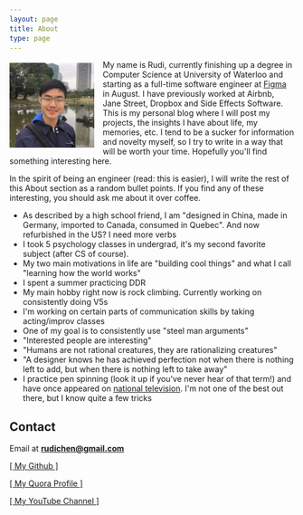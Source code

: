 ```yaml
---
layout: page
title: About
type: page
---
```

<a style="float: left; margin: 5px 15px 0px 0px;" href="/images/profile_pic.jpg"><img src="/images/profile_pic.jpg" width="150" /></a>
My name is Rudi, currently finishing up a degree in Computer Science at University of Waterloo and starting as a full-time software engineer at <a href="https://www.figma.com/">Figma</a> in August. I have previously worked at Airbnb, Jane Street, Dropbox and Side Effects Software. This is my personal blog where I will post my projects, the insights I have about life, my memories, etc. I tend to be a sucker for information and novelty myself, so I try to write in a way that will be worth your time. Hopefully you'll find something interesting here.

In the spirit of being an engineer (read: this is easier), I will write the rest of this About section as a random bullet points. If you find any of these interesting, you should ask me about it over coffee.

- As described by a high school friend, I am "designed in China, made in Germany, imported to Canada, consumed in Quebec". And now refurbished in the US? I need more verbs
- I took 5 psychology classes in undergrad, it's my second favorite subject (after CS of course).
- My two main motivations in life are "building cool things" and what I call "learning how the world works"
- I spent a summer practicing DDR
- My main hobby right now is rock climbing. Currently working on consistently doing V5s
- I'm working on certain parts of communication skills by taking acting/improv classes
- One of my goal is to consistently use "steel man arguments"
- "Interested people are interesting"
- "Humans are not rational creatures, they are rationalizing creatures"
- "A designer knows he has achieved perfection not when there is nothing left to add, but when there is nothing left to take away"
- I practice pen spinning (look it up if you've never hear of that term!) and have once appeared on [national television](http://www.youtube.com/watch?v=K5SxsDS0fHk). I'm not one of the best out there, but I know quite a few tricks

Contact
-------

Email at **rudichen@gmail.com**

<a href="https://github.com/rudi-c" target="_blank">[ My Github ]</a>

<a href="http://www.quora.com/Rudi-Chen" target="_blank">[ My Quora Profile ]</a>

<a href="https://www.youtube.com/user/Advecticity" target="_blank">[ My YouTube Channel ]</a>
